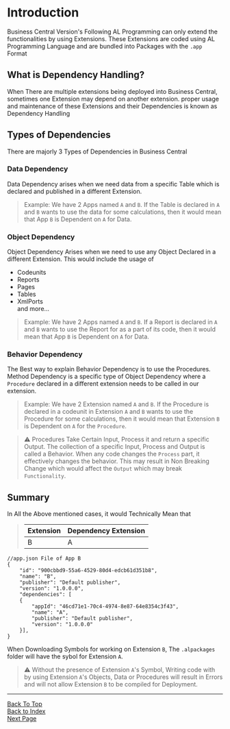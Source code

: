 # Introduction
Business Central Version's Following AL Programming can only extend the functionalities by using Extensions.
These Extensions are coded using AL Programming Language and are bundled into Packages with the `.app` Format
## What is Dependency Handling?
When There are multiple extensions being deployed into Business Central, sometimes one Extension may depend on another extension. proper usage and maintenance of these Extensions and their Dependencies is known as Dependency Handling

## Types of Dependencies
There are majorly 3 Types of Dependencies in Business Central
### Data Dependency
Data Dependency arises when we need data from a specific Table which is declared and published in a different Extension. 

>Example: We have 2 Apps named `A` and `B`. If the Table is declared in `A` and `B` wants to use the data for some calculations, then it would mean that App `B` is Dependent on `A` for Data.

### Object Dependency
Object Dependency Arises when we need to use any Object Declared in a different Extension. This would include the usage of
* Codeunits
* Reports
* Pages
* Tables
* XmlPorts\
and more...

>Example: We have 2 Apps named `A` and `B`. If a Report is declared in `A` and `B` wants to use the Report for as a part of its code, then it would mean that App `B` is Dependent on `A` for Data.

### Behavior Dependency
The Best way to explain Behavior Dependency is to use the Procedures.
Method Dependency is a specific type of Object Dependency where a `Procedure` declared in a different extension needs to be called in our extension.


>Example: We have 2 Extension named `A` and `B`. If the Procedure is declared in a codeunit in Extension `A` and `B` wants to use the Procedure for some calculations, then it would mean that Extension `B` is Dependent on `A` for the `Procedure`.

>⚠️ Procedures Take Certain Input, Process it and return a specific Output. The collection of a specific Input, Process and Output is called a Behavior. When any code changes the `Process` part, it effectively changes the behavior. This may result in Non Breaking Change which would affect the `Output` which may break `Functionality`.
## Summary
In All the Above mentioned cases, it would Technically Mean that
> |Extension|Dependency Extension|
> |--|--|
> |B|A|
```
//app.json File of App B
{
    "id": "900cbbd9-55a6-4529-80d4-edcb61d351b8",
    "name": "B",
    "publisher": "Default publisher",
    "version": "1.0.0.0",
    "dependencies": [
    {
        "appId": "46cd71e1-70c4-4974-8e87-64e8354c3f43",
        "name": "A",
        "publisher": "Default publisher",
        "version": "1.0.0.0"
    }],
}
```

When Downloading Symbols for working on Extension `B`, The `.alpackages` folder will have the sybol for Extension `A`.
> ⚠️ Without the presence of Extension `A`'s Symbol, Writing code with by using Extension `A`'s Objects, Data or Procedures will result in Errors and will not allow Extension `B` to be compiled for Deployment.

___
[Back To Top](#introduction)<Br>
[Back to Index](../Index.md)<Br>
[Next Page](./DependencyHandlingExample.md)